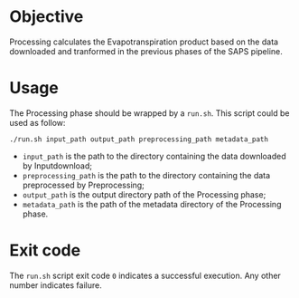 # Objective

Processing calculates the Evapotranspiration product based on the data downloaded and tranformed in the previous phases of the SAPS pipeline.

# Usage

The Processing phase should be wrapped by a `run.sh`. This script could be used as follow:

```
./run.sh input_path output_path preprocessing_path metadata_path
```

- `input_path` is the path to the directory containing the data downloaded by Inputdownload;
- `preprocessing_path` is the path to the directory containing the data preprocessed by Preprocessing;
- `output_path` is the output directory path of the Processing phase;
- `metadata_path` is the path of the metadata directory of the Processing phase.

# Exit code

The `run.sh` script exit code `0` indicates a successful execution. Any other number indicates failure.
